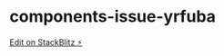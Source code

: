 # components-issue-yrfuba

[Edit on StackBlitz ⚡️](https://stackblitz.com/edit/components-issue-yrfuba)